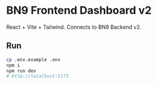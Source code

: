 # BN9 Frontend Dashboard v2

React + Vite + Tailwind. Connects to BN9 Backend v2.

## Run
```bash
cp .env.example .env
npm i
npm run dev
# http://localhost:5173
```
